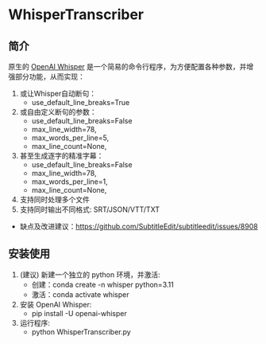 # WhisperTranscriber

## 简介

原生的 [OpenAI Whisper](https://github.com/openai/whisper) 是一个简易的命令行程序，为方便配置各种参数，并增强部分功能，从而实现：

1. 或让Whisper自动断句：
   * use_default_line_breaks=True
2. 或自由定义断句的参数：
   * use_default_line_breaks=False
   * max_line_width=78,
   * max_words_per_line=5,
   * max_line_count=None,
3. 甚至生成逐字的精准字幕：
   * use_default_line_breaks=False
   * max_line_width=78,
   * max_words_per_line=1,
   * max_line_count=None,
4. 支持同时处理多个文件
5. 支持同时输出不同格式: SRT/JSON/VTT/TXT

* 缺点及改进建议：https://github.com/SubtitleEdit/subtitleedit/issues/8908

## 安装使用

1. (建议) 新建一个独立的 python 环境，并激活:
    * 创建：conda create -n whisper python=3.11
    * 激活：conda activate whisper
2. 安装 OpenAI Whisper:
    * pip install -U openai-whisper
3. 运行程序:
    * python WhisperTranscriber.py
